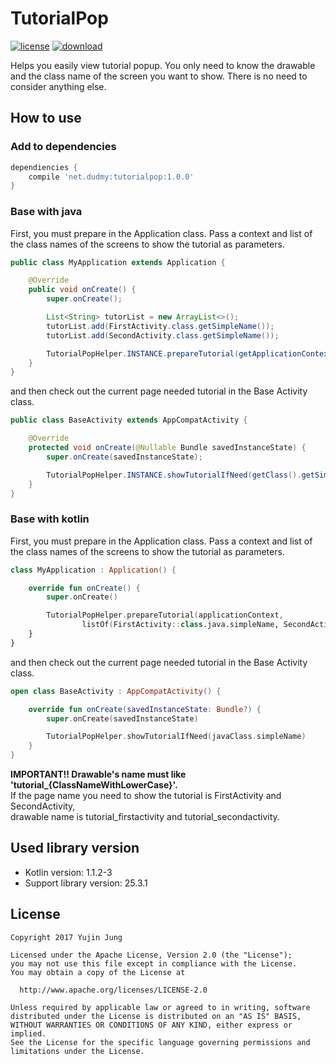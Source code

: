 # TutorialPop

[![license](https://img.shields.io/hexpm/l/plug.svg)](https://www.apache.org/licenses/LICENSE-2.0)
[![download](https://img.shields.io/badge/download-1.0.0-green.svg)](https://bintray.com/dudmy/maven/tutorialpop)

Helps you easily view tutorial popup. You only need to know the drawable and the class name of the screen you want to show. There is no need to consider anything else.

## How to use

### Add to dependencies

```groovy
dependiencies {
    compile 'net.dudmy:tutorialpop:1.0.0'
}
```

### Base with java

First, you must prepare in the Application class. Pass a context and list of the class names of the screens to show the tutorial as parameters.

```java
public class MyApplication extends Application {

    @Override
    public void onCreate() {
        super.onCreate();

        List<String> tutorList = new ArrayList<>();
        tutorList.add(FirstActivity.class.getSimpleName());
        tutorList.add(SecondActivity.class.getSimpleName());

        TutorialPopHelper.INSTANCE.prepareTutorial(getApplicationContext(), tutorList);
    }
}
```

and then check out the current page needed tutorial in the Base Activity class.

```java
public class BaseActivity extends AppCompatActivity {

    @Override
    protected void onCreate(@Nullable Bundle savedInstanceState) {
        super.onCreate(savedInstanceState);

        TutorialPopHelper.INSTANCE.showTutorialIfNeed(getClass().getSimpleName());
    }
}
```

### Base with kotlin

First, you must prepare in the Application class. Pass a context and list of the class names of the screens to show the tutorial as parameters.

```kotlin
class MyApplication : Application() {

    override fun onCreate() {
        super.onCreate()

        TutorialPopHelper.prepareTutorial(applicationContext,
                listOf(FirstActivity::class.java.simpleName, SecondActivity::class.java.simpleName))
    }
}
```

and then check out the current page needed tutorial in the Base Activity class.

```kotlin
open class BaseActivity : AppCompatActivity() {

    override fun onCreate(savedInstanceState: Bundle?) {
        super.onCreate(savedInstanceState)

        TutorialPopHelper.showTutorialIfNeed(javaClass.simpleName)
    }
}
```

**IMPORTANT!! Drawable's name must like 'tutorial_{ClassNameWithLowerCase}'.**  
If the page name you need to show the tutorial is FirstActivity and SecondActivity,  
drawable name is tutorial_firstactivity and tutorial_secondactivity.

## Used library version

* Kotlin version: 1.1.2-3
* Support library version: 25.3.1

## License

```
Copyright 2017 Yujin Jung

Licensed under the Apache License, Version 2.0 (the "License");
you may not use this file except in compliance with the License.
You may obtain a copy of the License at

  http://www.apache.org/licenses/LICENSE-2.0

Unless required by applicable law or agreed to in writing, software
distributed under the License is distributed on an "AS IS" BASIS,
WITHOUT WARRANTIES OR CONDITIONS OF ANY KIND, either express or implied.
See the License for the specific language governing permissions and
limitations under the License.
```
